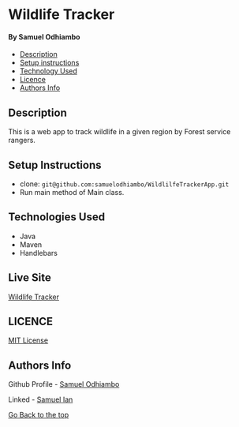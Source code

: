 # Wildlife Tracker 
#### By Samuel Odhiambo


- [Description](#description)
- [Setup instructions](#setup-instructions)
- [Technology Used](#technologies-used)
- [Licence](#License)
- [Authors Info](#Authors-info)

## Description
<p>This is a web app to track wildlife in a given region by Forest service rangers.</p>

## Setup Instructions
* clone: ``` git@github.com:samuelodhiambo/WildlilfeTrackerApp.git ```
* Run main method of Main class.

## Technologies Used
* Java
* Maven
* Handlebars

## Live Site
[Wildlife Tracker](https://samian-wildlifetracker.herokuapp.com/)

## LICENCE
[MIT License](LICENSE)

## Authors Info
Github Profile - [Samuel Odhiambo](https://github.com/samuelodhiambo)

Linked - [Samuel Ian](https://www.linkedin.com/in/osamwelian3/)

[Go Back to the top](#caesar-cipher)